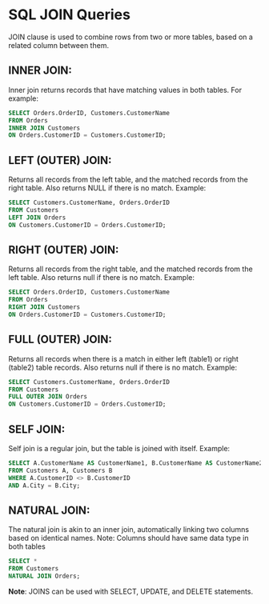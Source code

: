 # SQL JOIN Queries

JOIN clause is used to combine rows from two or more tables, based on a related column between them.

## INNER JOIN:

Inner join returns records that have matching values in both tables. For example:

```sql
SELECT Orders.OrderID, Customers.CustomerName
FROM Orders
INNER JOIN Customers 
ON Orders.CustomerID = Customers.CustomerID;
```

## LEFT (OUTER) JOIN:

Returns all records from the left table, and the matched records from the right table. Also returns NULL if there is no match. Example:

```sql
SELECT Customers.CustomerName, Orders.OrderID
FROM Customers
LEFT JOIN Orders 
ON Customers.CustomerID = Orders.CustomerID;
```

## RIGHT (OUTER) JOIN:

Returns all records from the right table, and the matched records from the left table. Also returns null if there is no match. Example:

```sql
SELECT Orders.OrderID, Customers.CustomerName
FROM Orders
RIGHT JOIN Customers 
ON Orders.CustomerID = Customers.CustomerID;
```
## FULL (OUTER) JOIN:

Returns all records when there is a match in either left (table1) or right (table2) table records.  Also returns null if there is no match. Example:

```sql
SELECT Customers.CustomerName, Orders.OrderID
FROM Customers
FULL OUTER JOIN Orders 
ON Customers.CustomerID = Orders.CustomerID;
```
## SELF JOIN:

Self join is a regular join, but the table is joined with itself. Example:

```sql
SELECT A.CustomerName AS CustomerName1, B.CustomerName AS CustomerName2, A.City
FROM Customers A, Customers B
WHERE A.CustomerID <> B.CustomerID
AND A.City = B.City;
```

## NATURAL JOIN:

The natural join is akin to an inner join, automatically linking two columns based on identical names.
Note: Columns should have same data type in both tables

```sql
SELECT *
FROM Customers
NATURAL JOIN Orders;
```

**Note**: JOINS can be used with SELECT, UPDATE, and DELETE statements.
